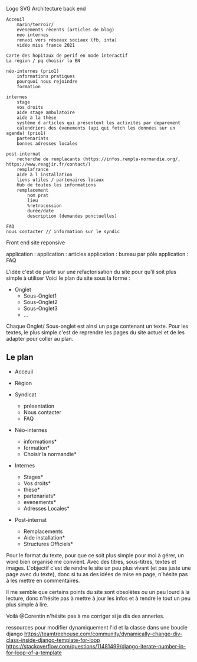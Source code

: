 
Logo SVG
Architecture back end

    Acceuil
        marin/terroir/
        evenements récents (articles de blog)
        neo internes
        renvoi vers réseaux sociaux (fb, inta)
        vidéo miss france 2021

    Carte des hopitaux de perif en mode interactif
    La région / pq choisir la BN

    néo-internes (prio1)
        informations pratiques
        pourquoi nous rejoindre
        formation

    internes
        stage
        vos droits
        aide stage ambulatoire
        aide à la thèse
        système d articles qui présentent les activités par deparement
        calendriers des évenements (api qui fetch les données sur un agenda) (prio1)
        partenariats
        bonnes adresses locales
        
    post-internat
        recherche de remplacants (https://infos.rempla-normandie.org/, https://www.reagjir.fr/contact/)
        remplafrance
        aide à l installation
        liens utiles / partenaires locaux
        Hub de toutes les informations
        remplacement
            nom prat
            lieu
            %retrocession
            durée/date
            description (demandes ponctuelles)

    FAQ
    nous contacter // information sur le syndic

Front end
    site reponsive

application : 
application : articles
application : bureau par pôle 
application : FAQ

L'idée c'est de partir sur une refactorisation du site pour qu'il soit plus simple à utiliser
Voici le plan du site sous la forme : 
* Onglet
    * Sous-Onglet1
    * Sous-Onglet2
    * Sous-Onglet3
    * ...

Chaque Onglet/ Sous-onglet est ainsi un page contenant un texte.
Pour les textes, le plus simple c'est de reprendre les pages du site actuel et de les adapter pour coller au plan.  

## Le plan

* Acceuil
* Région
* Syndicat 
    * présentation
    * Nous contacter
    * FAQ 
* Néo-internes
    * informations*
    * formation*
    * Choisir la normandie*
* Internes 
    * Stages*
    * Vos droits*
    * thèse*
    * partenariats*
    * evenements*
    * Adresses Locales*

* Post-internat
    * Remplacements
    * Aide installation*
    * Structures Officiels*

Pour le format du texte, pour que ce soit plus simple pour moi à gérer, un word bien organisé me convient. 
Avec des titres, sous-titres, textes et images. 
L'objectif c'est de rendre le site un peu plus vivant (et pas juste une page avec du texte), donc si tu as des idées de mise en page, n'hésite pas à les mettre en commentaires.

Il me semble que certains points du site sont obsolètes ou un peu lourd à la lecture, donc n'hésite pas à mettre à jour les infos et à rendre le tout un peu plus simple à lire. 

Voilà
@Corentin n'hésite pas à me corriger si je dis des anneries.  




ressources pour modifier dynamiquement l'id et la classe dans une boucle django 
https://teamtreehouse.com/community/dynamically-change-div-class-inside-django-template-for-loop
https://stackoverflow.com/questions/11481499/django-iterate-number-in-for-loop-of-a-template